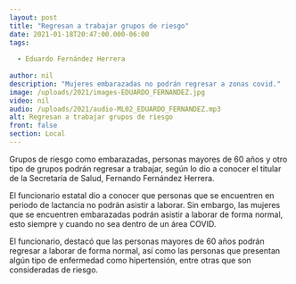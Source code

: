 ```yaml
---
layout: post
title: "Regresan a trabajar grupos de riesgo"
date: 2021-01-18T20:47:00.000-06:00
tags:
  
  - Eduardo Fernández Herrera
  
author: nil
description: "Mujeres embarazadas no podrán regresar a zonas covid."
image: /uploads/2021/images-EDUARDO_FERNANDEZ.jpg
video: nil
audio: /uploads/2021/audio-ML02_EDUARDO_FERNANDEZ.mp3
alt: Regresan a trabajar grupos de riesgo
front: false
section: Local
---
```


Grupos de riesgo como embarazadas, personas mayores de 60 años y otro tipo de grupos podrán regresar a trabajar, según lo dio a conocer el titular de la Secretaría de Salud, Fernando Fernández Herrera.

El funcionario estatal dio a conocer que personas que se encuentren en periodo de lactancia no podrán asistir a laborar. Sin embargo, las mujeres que se encuentren embarazadas podrán asistir a laborar de forma normal, esto siempre y cuando no sea dentro de un área COVID.
 
El funcionario, destacó que las personas mayores de 60 años podrán regresar a laborar de forma normal, así como las personas que presentan algún tipo de enfermedad como hipertensión, entre otras que son consideradas de riesgo.